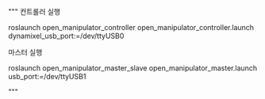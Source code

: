"""
컨트롤러 실행

roslaunch open_manipulator_controller open_manipulator_controller.launch dynamixel_usb_port:=/dev/ttyUSB0

마스터 실행

roslaunch open_manipulator_master_slave open_manipulator_master.launch usb_port:=/dev/ttyUSB1

"""
